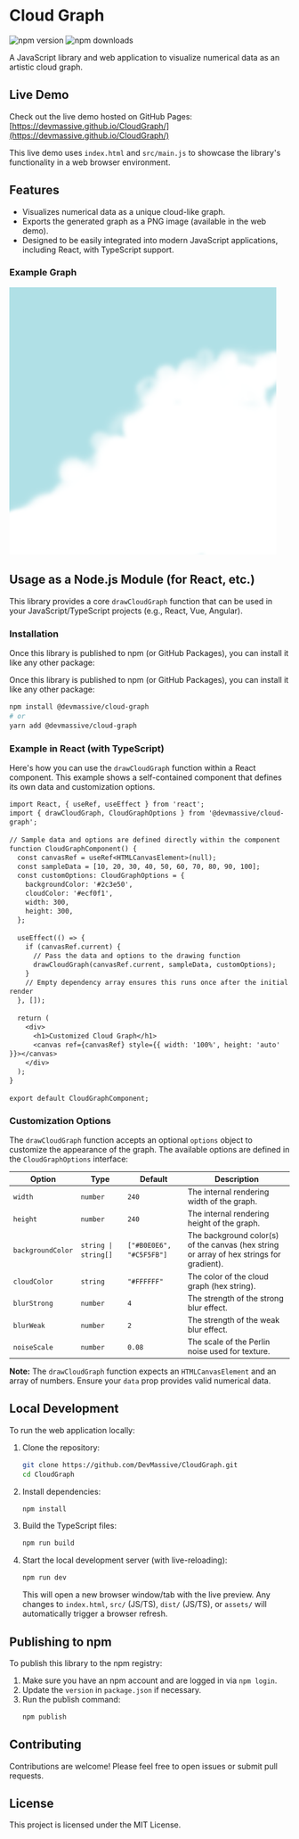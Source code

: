 # Cloud Graph

![npm version](https://img.shields.io/npm/v/@devmassive/cloud-graph) ![npm downloads](https://img.shields.io/npm/dm/@devmassive/cloud-graph)

A JavaScript library and web application to visualize numerical data as an artistic cloud graph.

## Live Demo

Check out the live demo hosted on GitHub Pages:
[https://devmassive.github.io/CloudGraph/](https://devmassive.github.io/CloudGraph/)

This live demo uses `index.html` and `src/main.js` to showcase the library's functionality in a web browser environment.

## Features

*   Visualizes numerical data as a unique cloud-like graph.
*   Exports the generated graph as a PNG image (available in the web demo).
*   Designed to be easily integrated into modern JavaScript applications, including React, with TypeScript support.

### Example Graph

![Example Cloud Graph](assets/cloud-graph-example.png)

## Usage as a Node.js Module (for React, etc.)

This library provides a core `drawCloudGraph` function that can be used in your JavaScript/TypeScript projects (e.g., React, Vue, Angular).

### Installation

Once this library is published to npm (or GitHub Packages), you can install it like any other package:

Once this library is published to npm (or GitHub Packages), you can install it like any other package:

```bash
npm install @devmassive/cloud-graph
# or
yarn add @devmassive/cloud-graph
```

### Example in React (with TypeScript)

Here's how you can use the `drawCloudGraph` function within a React component. This example shows a self-contained component that defines its own data and customization options.

```tsx
import React, { useRef, useEffect } from 'react';
import { drawCloudGraph, CloudGraphOptions } from '@devmassive/cloud-graph';

// Sample data and options are defined directly within the component
function CloudGraphComponent() {
  const canvasRef = useRef<HTMLCanvasElement>(null);
  const sampleData = [10, 20, 30, 40, 50, 60, 70, 80, 90, 100];
  const customOptions: CloudGraphOptions = {
    backgroundColor: '#2c3e50',
    cloudColor: '#ecf0f1',
    width: 300,
    height: 300,
  };

  useEffect(() => {
    if (canvasRef.current) {
      // Pass the data and options to the drawing function
      drawCloudGraph(canvasRef.current, sampleData, customOptions);
    }
    // Empty dependency array ensures this runs once after the initial render
  }, []);

  return (
    <div>
      <h1>Customized Cloud Graph</h1>
      <canvas ref={canvasRef} style={{ width: '100%', height: 'auto' }}></canvas>
    </div>
  );
}

export default CloudGraphComponent;
```

### Customization Options

The `drawCloudGraph` function accepts an optional `options` object to customize the appearance of the graph. The available options are defined in the `CloudGraphOptions` interface:

| Option          | Type     | Default     | Description                                          |
|-----------------|----------|-------------|------------------------------------------------------|
| `width`         | `number` | `240`       | The internal rendering width of the graph.           |
| `height`        | `number` | `240`       | The internal rendering height of the graph.          |
| `backgroundColor` | `string \| string[]` | `["#B0E0E6", "#C5F5FB"]` | The background color(s) of the canvas (hex string or array of hex strings for gradient).     |
| `cloudColor`    | `string` | `"#FFFFFF"` | The color of the cloud graph (hex string).           |
| `blurStrong`    | `number` | `4`         | The strength of the strong blur effect.              |
| `blurWeak`      | `number` | `2`         | The strength of the weak blur effect.                |
| `noiseScale`    | `number` | `0.08`      | The scale of the Perlin noise used for texture.      |

**Note:** The `drawCloudGraph` function expects an `HTMLCanvasElement` and an array of numbers. Ensure your `data` prop provides valid numerical data.

## Local Development

To run the web application locally:

1.  Clone the repository:
    ```bash
    git clone https://github.com/DevMassive/CloudGraph.git
    cd CloudGraph
    ```
2.  Install dependencies:
    ```bash
    npm install
    ```
3.  Build the TypeScript files:
    ```bash
    npm run build
    ```
4.  Start the local development server (with live-reloading):
    ```bash
    npm run dev
    ```
    This will open a new browser window/tab with the live preview. Any changes to `index.html`, `src/` (JS/TS), `dist/` (JS/TS), or `assets/` will automatically trigger a browser refresh.

## Publishing to npm

To publish this library to the npm registry:

1.  Make sure you have an npm account and are logged in via `npm login`.
2.  Update the `version` in `package.json` if necessary.
3.  Run the publish command:
    ```bash
    npm publish
    ```

## Contributing

Contributions are welcome! Please feel free to open issues or submit pull requests.

## License

This project is licensed under the MIT License.